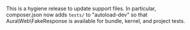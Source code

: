 This is a hygiene release to update support files. In particular, composer.json now adds `tests/` to "autoload-dev" so that Aura\Web\FakeResponse is available for bundle, kernel, and project tests.
